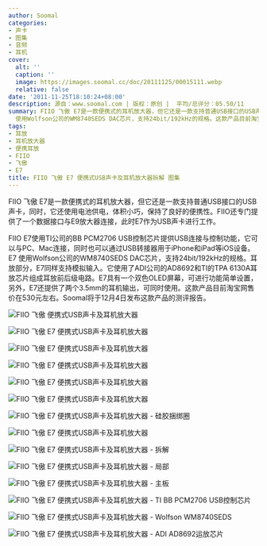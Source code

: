```yaml
---
author: Soomal
categories:
- 声卡
- 图集
- 音频
- 耳机
cover:
  alt: ''
  caption: ''
  image: https://images.soomal.cc/doc/20111125/00015111.webp
  relative: false
date: '2011-11-25T18:10:24+08:00'
description: 源自：www.soomal.com | 版权：原创 |  平均/总评分：05.50/11
summary: FIIO 飞傲 E7是一款便携式的耳机放大器，但它还是一款支持普通USB接口的USB声卡，同时，它还使用电池供电，体积小巧，保持了良好的便携性。FIIO还专门提供了一个数据接口与E9放大器连接，此时E7作为USB声卡进行工作。E7
  使用Wolfson公司的WM8740SEDS DAC芯片，支持24bit/192kHz的规格。这款产品目前淘宝网售价在530元左右。
tags:
- 耳放
- 耳机放大器
- 便携耳放
- FIIO
- 飞傲
- E7
title: FIIO 飞傲 E7 便携式USB声卡及耳机放大器拆解 图集
---
```


FIIO 飞傲 E7是一款便携式的耳机放大器，但它还是一款支持普通USB接口的USB声卡，同时，它还使用电池供电，体积小巧，保持了良好的便携性。FIIO还专门提供了一个数据接口与E9放大器连接，此时E7作为USB声卡进行工作。

FIIO E7使用TI公司的BB PCM2706 USB控制芯片提供USB连接与控制功能，它可以与PC、Mac连接，同时也可以通过USB转接器用于iPhone和iPad等iOS设备。E7 使用Wolfson公司的WM8740SEDS DAC芯片，支持24bit/192kHz的规格。耳放部分，E7同样支持模拟输入。它使用了ADI公司的AD8692和TI的TPA 6130A耳放芯片组成耳放前后级电路。E7具有一个双色OLED屏幕，可进行功能简单设置，另外，E7还提供了两个3.5mm的耳机输出，可同时使用。这款产品目前淘宝网售价在530元左右。Soomal将于12月4日发布这款产品的测评报告。

![FIIO 飞傲 便携式USB声卡及耳机放大器](https://images.soomal.cc/doc/20111125/00015107.webp)




![FIIO 飞傲 E7 便携式USB声卡及耳机放大器](https://images.soomal.cc/doc/20111125/00015108.webp)




![FIIO 飞傲 E7 便携式USB声卡及耳机放大器](https://images.soomal.cc/doc/20111125/00015109.webp)




![FIIO 飞傲 E7 便携式USB声卡及耳机放大器](https://images.soomal.cc/doc/20111125/00015110.webp)




![FIIO 飞傲 E7 便携式USB声卡及耳机放大器](https://images.soomal.cc/doc/20111125/00015111.webp)




![FIIO 飞傲 E7 便携式USB声卡及耳机放大器](https://images.soomal.cc/doc/20111125/00015112.webp)




![FIIO 飞傲 E7 便携式USB声卡及耳机放大器 - 硅胶捆绑圈](https://images.soomal.cc/doc/20111125/00015113.webp)




![FIIO 飞傲 E7 便携式USB声卡及耳机放大器](https://images.soomal.cc/doc/20111125/00015114.webp)




![FIIO 飞傲 E7 便携式USB声卡及耳机放大器 - 拆解](https://images.soomal.cc/doc/20111125/00015115.webp)




![FIIO 飞傲 E7 便携式USB声卡及耳机放大器 - 局部](https://images.soomal.cc/doc/20111125/00015120.webp)




![FIIO 飞傲 E7 便携式USB声卡及耳机放大器 - 主板](https://images.soomal.cc/doc/20111125/00015116.webp)




![FIIO 飞傲 E7 便携式USB声卡及耳机放大器 - TI BB PCM2706 USB控制芯片](https://images.soomal.cc/doc/20111125/00015117.webp)




![FIIO 飞傲 E7 便携式USB声卡及耳机放大器 - Wolfson WM8740SEDS](https://images.soomal.cc/doc/20111125/00015118.webp)




![FIIO 飞傲 E7 便携式USB声卡及耳机放大器 - ADI AD8692运放芯片](https://images.soomal.cc/doc/20111125/00015119.webp)